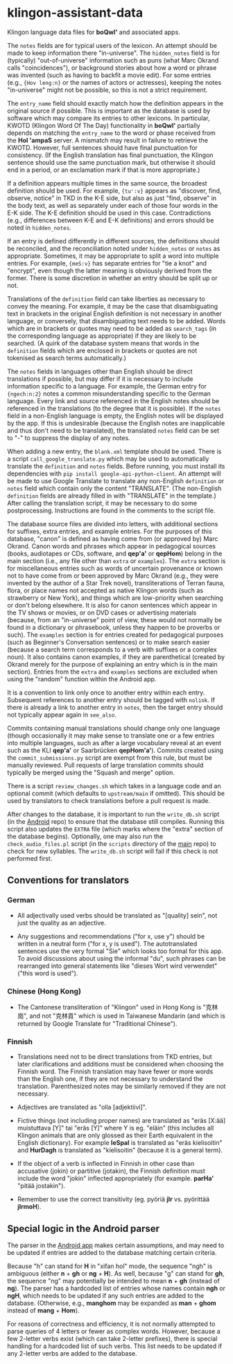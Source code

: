 klingon-assistant-data
======================

Klingon language data files for **boQwI'** and associated apps.

The `notes` fields are for typical users of the lexicon. An attempt should be
made to keep information there "in-universe". The `hidden_notes` field is for
(typically) "out-of-universe" information such as puns (what Marc Okrand calls
"coincidences"), or background stories about how a word or phrase was invented
(such as having to backfit a movie edit). For some entries (e.g., `{Hov
leng:n}` or the names of actors or actresses), keeping the notes "in-universe"
might not be possible, so this is not a strict requirement.

The `entry_name` field should exactly match how the definition appears in the
original source if possible. This is important as the database is used by
software which may compare its entries to other lexicons. In particular, KWOTD
(Klingon Word Of The Day) functionality in **boQwI'** partially depends on
matching the `entry_name` to the word or phase received from the **Hol 'ampaS**
server. A mismatch may result in failure to retrieve the KWOTD. However, full
sentences should have final punctuation for consistency. (If the English
translation has final punctuation, the Klingon sentence should use the same
punctuation mark, but otherwise it should end in a period, or an exclamation
mark if that is more appropriate.)

If a definition appears multiple times in the same source, the broadest
definition should be used. For example, `{tu':v}` appears as "discover, find,
observe, notice" in TKD in the K-E side, but also as just "find, observe" in
the body text, as well as separately under each of those four words in the E-K
side. The K-E definition should be used in this case. Contradictions (e.g.,
differences between K-E and E-K definitions) and errors should be noted in
`hidden_notes`.

If an entry is defined differently in different sources, the definitions should
be reconciled, and the reconciliation noted under `hidden_notes` or `notes` as
appropriate. Sometimes, it may be appropriate to split a word into multiple
entries. For example, `{meS:v}` has separate entries for "tie a knot" and
"encrypt", even though the latter meaning is obviously derived from the former.
There is some discretion in whether an entry should be split up or not.

Translations of the `definition` field can take liberties as necessary to
convey the meaning. For example, it may be the case that disambiguating text in
brackets in the original English definition is not necessary in another
language, or conversely, that disambiguating text needs to be added. Words
which are in brackets or quotes may need to be added as `search_tags` (in the
corresponding language as appropriate) if they are likely to be searched. (A
quirk of the database system means that words in the `definition` fields which
are enclosed in brackets or quotes are not tokenised as search terms
automatically.)

The `notes` fields in languages other than English should be direct
translations if possible, but may differ if it is necessary to include
information specific to a language. For example, the German entry for
`{ngech:n:2}` notes a common misunderstanding specific to the German language.
Every link and source referenced in the English notes should be referenced in
the translations (to the degree that it is possible). If the `notes` field in
a non-English language is empty, the English notes will be displayed by the app.
If this is undesirable (because the English notes are inapplicable and thus
don't need to be translated), the translated `notes` field can be set to "-" to
suppress the display of any notes.

When adding a new entry, the `blank.xml` template should be used. There is a
script `call_google_translate.py` which may be used to automatically translate
the `definition` and `notes` fields. Before running, you must install its dependencies with `pip install google-api-python-client`. An attempt will be made to use Google
Translate to translate any non-English `definition` or `notes` field which
contain only the content "TRANSLATE". (The non-English `definition` fields are
already filled in with "TRANSLATE" in the template.) After calling the
translation script, it may be necessary to do some postprocessing. Instructions
are found in the comments to the script file.

The database source files are divided into letters, with additional sections for
suffixes, extra entries, and example entries. For the purposes of this database,
"canon" is defined as having come from (or approved by) Marc Okrand. Canon
words and phrases which appear in pedagogical sources (books, audiotapes or CDs,
software, and **qep'a'** or **qepHom**) belong in the main section (i.e., any
file other than `extra` or `examples`). The `extra` section is for miscellaneous
entries such as words of uncertain provenance or known not to have come from or
been approved by Marc Okrand (e.g., they were invented by the author of a Star
Trek novel), transliterations of Terran fauna, flora, or place names not
accepted as native Klingon words (such as strawberry or New York), and things
which are low-priority when searching or don't belong elsewhere. It is also for
canon sentences which appear in the TV shows or movies, or on DVD cases or
advertising materials (because, from an "in-universe" point of view, these
would not normally be found in a dictionary or phrasebook, unless they happen to
be proverbs or such). The `examples` section is for entries created for
pedagogical purposes (such as Beginner's Conversation sentences) or to make
search easier (because a search term corresponds to a verb with suffixes or a
complex noun). It also contains canon examples, if they are parenthetical
(created by Okrand merely for the purpose of explaining an entry which is in
the main section). Entries from the `extra` and `examples` sections are excluded
when using the "random" function within the Android app.

It is a convention to link only once to another entry within each entry.
Subsequent references to another entry should be tagged with `nolink`. If there
is already a link to another entry in `notes`, then the target entry should not
typically appear again in `see_also`.

Commits containing manual translations should change only one language (though
occasionally it may make sense to translate one or a few entries into multiple
languages, such as after a large vocabulary reveal at an event such as the KLI
**qep'a'** or Saarbrücken **qepHom'a'**). Commits created using the
`commit_submissions.py` script are exempt from this rule, but must be manually
reviewed. Pull requests of large translation commits should typically be merged
using the "Squash and merge" option.

There is a script `review_changes.sh` which takes in a language code and an
optional commit (which defaults to `upstream/main` if omitted). This should
be used by translators to check translations before a pull request is made.

After changes to the database, it is important to run the `write_db.sh` script
(in the [Android](https://github.com/De7vID/klingon-assistant-android) repo) to
ensure that the database still compiles. Running this script also updates the
`EXTRA` file (which marks where the "extra" section of the database begins).
Optionally, one may also run the `check_audio_files.pl` script (in the
`scripts` directory of the [main](https://github.com/De7vID/klingon-assistant)
repo) to check for new syllables. The `write_db.sh` script will fail if this check is not performed first.

Conventions for translators
---------------------------

### German

- All adjectivally used verbs should be translated as "[quality] sein", not
  just the quality as an adjective.

- Any suggestions and recommendations ("for x, use y") should be written in a
  neutral form ("for x, y is used"). The autotranslated sentences use the very
  formal "Sie" which looks too formal for this app. To avoid discussions about
  using the informal "du", such phrases can be rearranged into general
  statements like "dieses Wort wird verwendet" ("this word is used").

### Chinese (Hong Kong)

- The Cantonese transliteration of "Klingon" used in Hong Kong is "克林崗", and
  not "克林貢" which is used in Taiwanese Mandarin (and which is returned by
  Google Translate for "Traditional Chinese").

### Finnish

- Translations need not to be direct translations from TKD entries, but later
  clarifications and additions must be considered when choosing the Finnish word.
  The Finnish translation may have fewer or more words than the English one, if
  they are not necessary to understand the translation. Parenthesized notes may
  be similarly removed if they are not necessary.

- Adjectives are translated as "olla [adjektiivi]".

- Fictive things (not including proper names) are translated as "eräs [X:ää]
  muistuttava [Y]" tai "eräs [Y]" where Y is eg. "eläin" (this includes all
  Klingon animals that are only glossed as their Earth equivalent in the English
  dictionary). For example **leSpal** is translated as "eräs kielisoitin" and
  **HurDagh** is translated as "kielisoitin" (because it is a general term).

- If the object of a verb is inflected in Finnish in other case than accusative
  (jokin) or partitive (jotakin), the Finnish definition must include the word
  "jokin" inflected appropriately (for example. **parHa'** "pitää jostakin").

- Remember to use the correct transitivity (eg. pyöriä **jIr** vs. pyörittää
  **jIrmoH**).

Special logic in the Android parser
-----------------------------------

The parser in the [Android app](https://github.com/De7vID/klingon-assistant-android)
makes certain assumptions, and may need to be updated if entries are added to
the database matching certain criteria.

Because "h" can stand for **H** in "xifan hol" mode, the sequence "ngh" is
ambiguous (either **n** + **gh** or **ng** + **H**). As well, because "g" can
stand for **gh**, the sequence "ng" may potentially be intended to mean **n** +
**gh** (instead of **ng**). The parser has a hardcoded list of entries whose
names contain **ngh** or **ngH**, which needs to be updated if any such entries
are added to the database. (Otherwise, e.g., **manghom** may be expanded as
**man** + **ghom** instead of **mang** + **Hom**).

For reasons of correctness and efficiency, it is not normally attempted to
parse queries of 4 letters or fewer as complex words.  However, because a few
2-letter verbs exist (which can take 2-letter prefixes), there is special
handling for a hardcoded list of such verbs. This list needs to be updated if
any 2-letter verbs are added to the database.